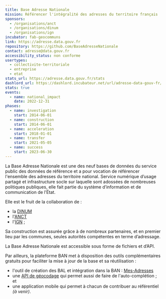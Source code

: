 ```yaml
---
title: Base Adresse Nationale
mission: Référencer l'intégralité des adresses du territoire français
sponsors:
  - /organisations/anct
  - /organisations/dinum
  - /organisations/ign
incubator: fab-geocommuns
link: https://adresse.data.gouv.fr
repository: https://github.com/BaseAdresseNationale
contact: adresse@data.gouv.fr
accessibility_status: non conforme
usertypes:
  - collectivite-territoriale
  - entreprise
  - etat
stats_url: https://adresse.data.gouv.fr/stats
dashlord_url: https://dashlord.incubateur.net/url/adresse-data-gouv-fr/
stats: true
events:
  - name: national_impact
    date: 2022-12-31
phases:
  - name: investigation
    start: 2014-06-01
  - name: construction
    start: 2014-06-01
  - name: acceleration
    start: 2018-01-01
  - name: transfer
    start: 2021-05-05
  - name: success
    start: 2023-06-30
---
```


La Base Adresse Nationale est une des neuf bases de données du service public des données de référence et a pour vocation de référencer l'ensemble des adresses du territoire national. Service numérique d’usage partagé et infrastructure socle sur laquelle sont adossées de nombreuses politiques publiques, elle fait partie du système d’information et de communication de l’État.

Elle est le fruit de la collaboration de :

- la [DINUM](https://www.numerique.gouv.fr/)
- l'[ANCT](https://agence-cohesion-territoires.gouv.fr/)
- l'[IGN](http://www.ign.fr/) ;


Sa construction est assurée grâce à de nombreux partenaires, et en premier lieu par les communes, seules autorités compétentes en terme d’adressage.

La Base Adresse Nationale est accessible sous forme de fichiers et d’API.

Par ailleurs, la plateforme BAN met à disposition des outils complémentaires gratuits pour faciliter la mise à jour de la base et sa réutilisation :

- l'outil de création des BAL et intégration  dans la BAN : [Mes-Adresses](https://mes-adresses.data.gouv.fr/)
- une [API de géocodage](https://api.gouv.fr/api/base-adresse-nationale.html) qui permet aussi de faire de l'auto-complétion ; et
- une application mobile qui permet à chacun de contribuer au référentiel _(à venir)_.
